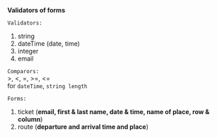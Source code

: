 **Validators of forms**

`Validators:`
1. string
2. dateTime (date, time)
3. integer
4. email

`Comparors:`  
\>, \<, \=, \>=, \<=  
for `dateTime`, `string length`

`Forms:`
1. ticket (**email, first & last name, date & time, name of place, row & column**)
2. route (**departure and arrival time and place**)
